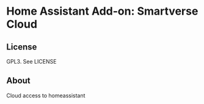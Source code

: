 # Home Assistant Add-on: Smartverse Cloud

## License

GPL3. See LICENSE

## About

Cloud access to homeassistant
